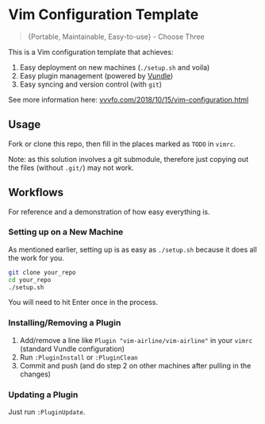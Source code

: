 # Vim Configuration Template

> {Portable, Maintainable, Easy-to-use} - Choose Three

This is a Vim configuration template that achieves:

1. Easy deployment on new machines (`./setup.sh` and voila)
2. Easy plugin management (powered by [Vundle](https://github.com/VundleVim/Vundle.vim))
3. Easy syncing and version control (with `git`)

See more information here: [vvvfo.com/2018/10/15/vim-configuration.html](https://vvvfo.com/2018/10/15/vim-configuration.html)

## Usage

Fork or clone this repo, then fill in the places marked as `TODO` in `vimrc`.

Note: as this solution involves a git submodule, therefore just copying out the files (without `.git/`) may not work.

## Workflows

For reference and a demonstration of how easy everything is.

### Setting up on a New Machine

As mentioned earlier, setting up is as easy as `./setup.sh` because it does all the work for you.

```bash
git clone your_repo
cd your_repo
./setup.sh
```

You will need to hit Enter once in the process.

### Installing/Removing a Plugin

1. Add/remove a line like `Plugin "vim-airline/vim-airline"` in your `vimrc` (standard Vundle configuration)
2. Run `:PluginInstall` or `:PluginClean`
3. Commit and push (and do step 2 on other machines after pulling in the changes)

### Updating a Plugin

Just run `:PluginUpdate`.



